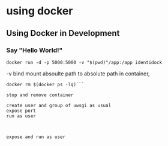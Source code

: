 # using docker

## Using Docker in Development

### Say "Hello World!"

```docker run -d -p 5000:5000 -v "$(pwd)"/app:/app identidock```

-v bind mount absoulte path to absolute path in container,

```docker stop $(docker ps -lq)
docker rm $(docker ps -lq)```

stop and remove container

create user and group of uwsgi as usual 
expose port
run as user 


 
expose and run as user
